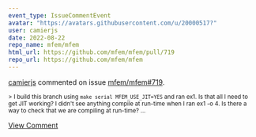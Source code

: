 ```yaml
---
event_type: IssueCommentEvent
avatar: "https://avatars.githubusercontent.com/u/20000517?"
user: camierjs
date: 2022-08-22
repo_name: mfem/mfem
html_url: https://github.com/mfem/mfem/pull/719
repo_url: https://github.com/mfem/mfem
---
```


<a href='https://github.com/camierjs' target='_blank'>camierjs</a> commented on issue <a href='https://github.com/mfem/mfem/pull/719' target='_blank'>mfem/mfem#719</a>.

<small>> I build this branch using `make serial MFEM_USE_JIT=YES` and ran ex1. Is that all I need to get JIT working? I didn't see anything compile at run-time when I ran ex1 -o 4. Is there a way to check that we are compiling at run-time?...</small>

<a href='https://github.com/mfem/mfem/pull/719' target='_blank'>View Comment</a>